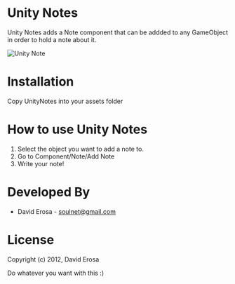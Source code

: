 Unity Notes
===========

Unity Notes adds a Note component that can be addded to any GameObject in order to hold a note about it.

![Unity Note](Unity-Notes/images/unitynotes.png)

Installation
============

Copy UnityNotes into your assets folder

How to use Unity Notes
=====================

1. Select the object you want to add a note to.
2. Go to Component/Note/Add Note
3. Write your note!

Developed By
============

* David Erosa - <soulnet@gmail.com>

License
=======

Copyright (c) 2012, David Erosa

Do whatever you want with this :)

